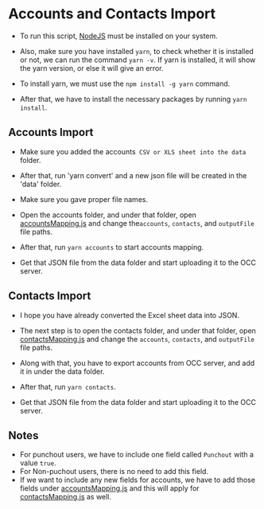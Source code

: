 # Accounts and Contacts Import


* To run this script, [NodeJS](https://nodejs.org/en/download) must be installed on your system.

* Also, make sure you have installed `yarn`, to check whether it is installed or not, we can run the command `yarn -v`. If yarn is installed, it will show the yarn version, or else it will give an error.

* To install yarn, we must use the ```npm install -g yarn``` command.

* After that, we have to install the necessary packages by running ```yarn install```.


## Accounts Import


* Make sure you added the accounts` CSV or XLS sheet into the data` folder.


* After that, run 'yarn convert' and a new json file will be created in the 'data' folder.


* Make sure you gave proper file names.


* Open the accounts folder, and under that folder, open [accountsMapping.js](./accounts/accountsMapping.js) and change the`accounts`, `contacts`, and `outputFile` file paths.


* After that, run ```yarn accounts``` to start accounts mapping.


* Get that JSON file from the data folder and start uploading it to the OCC server.

## Contacts Import 

* I hope you have already converted the Excel sheet data into JSON.

* The next step is to open the contacts folder, and under that folder, open [contactsMapping.js](./contacts/contactsMapping.js) and change the `accounts`, `contacts`, and `outputFile` file paths.

* Along with that, you have to export accounts from OCC server, and add it in under the data folder.

* After that, run ```yarn contacts```.


* Get that JSON file from the data folder and start uploading it to the OCC server.


## Notes
* For punchout users, we have to include one field called `Punchout` with a value `true`.
* For Non-puchout users, there is no need to add this field.
* If we want to include any new fields for accounts, we have to add those fields under [accountsMapping.js](./accounts/accountsMapping.js) and this will apply for [contactsMapping.js](./contacts/contactsMapping.js) as well.